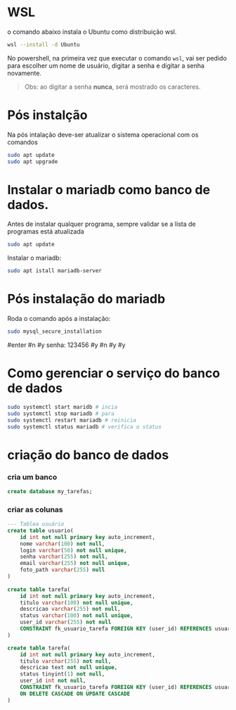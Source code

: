 # WSL
 
o comando abaixo instala o Ubuntu como distribuição wsl.
```bash
wsl --install -d Ubuntu
```
 
No powershell, na primeira vez que executar o comando `wsl`,
vai ser pedido para escolher um nome de usuário, digitar a senha e digitar a senha novamente.
 
> Obs: ao digitar a senha **nunca**, será mostrado os caracteres.
 
# Pós instalção
Na pós intalação deve-ser atualizar o sistema operacional com os comandos
 
```bash
sudo apt update
sudo apt upgrade
```
 
# Instalar o mariadb como banco de dados.
 
Antes de instalar qualquer programa, sempre validar se a lista de programas está atualizada
 
```bash
sudo apt update
```
 
Instalar o mariadb:
```bash
sudo apt istall mariadb-server
```
# Pós instalação do mariadb
Roda o comando após a instalação:
```bash
sudo mysql_secure_installation
```
#enter
#n
#y
senha: 123456
#y
#n
#y
#y
 
# Como gerenciar o serviço do banco de dados
```bash
sudo systemctl start maridb # incia
sudo systemctl stop mariadb # para
sudo systemctl restart mariadb # reinicia
sudo systemctl status mariadb # verifica o status
```
 
# criação do banco de dados
 
### cria um banco
```sql
create database my_tarefas;
```
 
### criar as colunas
 
```sql
--- Tablea usuário
create table usuario(
    id int not null primary key auto_increment,
    nome varchar(100) not null,
    login varchar(50) not null unique,
    senha varchar(255) not null,
    email varchar(255) not null unique,
    foto_path varchar(255) null
)
 
create table tarefa(
    id int not null primary key auto_increment,
    titulo varchar(100) not null unique,
    descricao varchar(255) not null,
    status varchar(100) not null unique,
    user_id varchar(255) not null
    CONSTRAINT fk_usuario_tarefa FOREIGN KEY (user_id) REFERENCES usuario (id) ON DELETE CASCADE ON UPDATE
)

create table tarefa(
    id int not null primary key auto_increment,
    titulo varchar(255) not null,
    descricao text not null unique,
    status tinyint(1) not null,
    user_id int not null,
    CONSTRAINT fk_usuario_tarefa FOREIGN KEY (user_id) REFERENCES usuario (id) 
    ON DELETE CASCADE ON UPDATE CASCADE
)
```